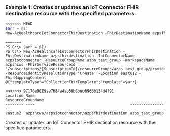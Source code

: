 ### Example 1: Creates or updates an IoT Connector FHIR destination resource with the specified parameters.
```powershell
<<<<<<< HEAD
$arr = @()
New-AzHealthcareIotConnectorFhirDestination -FhirDestinationName azpsfhirdestination -IotConnectorName azpsiotconnector -ResourceGroupName azps_test_group -WorkspaceName azpshcws -FhirServiceResourceId "/subscriptions/{SubscriptionId}/resourceGroups/azps_test_group/providers/Microsoft.HealthcareApis/workspaces/azpshcws/fhirservices/azpsfhirservice" -ResourceIdentityResolutionType 'Create' -Location eastus2 -FhirMappingContent @{"templateType"="CollectionFhirTemplate";"template"=$arr}
```

```output
=======
PS C:\> $arr = @()
PS C:\> New-AzHealthcareIotConnectorFhirDestination -FhirDestinationName azpsfhirdestination -IotConnectorName azpsiotconnector -ResourceGroupName azps_test_group -WorkspaceName azpshcws -FhirServiceResourceId "/subscriptions/{SubscriptionId}/resourceGroups/azps_test_group/providers/Microsoft.HealthcareApis/workspaces/azpshcws/fhirservices/azpsfhirservice" -ResourceIdentityResolutionType 'Create' -Location eastus2 -FhirMappingContent @{"templateType"="CollectionFhirTemplate";"template"=$arr}

>>>>>>> 97176e9029ae7684a4ab56b6bec6966b134d4f91
Location Name                                          ResourceGroupName
-------- ----                                          -----------------
eastus2  azpshcws/azpsiotconnector/azpsfhirdestination azps_test_group
```

Creates or updates an IoT Connector FHIR destination resource with the specified parameters.
